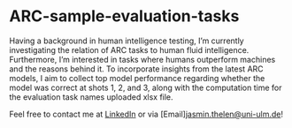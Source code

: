 # ARC-sample-evaluation-tasks
Having a background in human intelligence testing, I’m currently investigating the relation of ARC tasks to human fluid intelligence. Furthermore, I’m interested in tasks where humans outperform machines and the reasons behind it. 
To incorporate insights from the latest ARC models, I aim to collect top model performance regarding whether the model was correct at shots 1, 2, and 3, along with the computation time for the evaluation task names uploaded xlsx file.

Feel free to contact me at [LinkedIn](https://www.linkedin.com/in/jasmin-thelen-360245277/) or via [Email]<jasmin.thelen@uni-ulm.de>!

